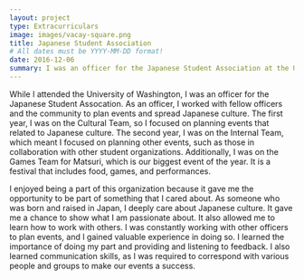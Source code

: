 ```yaml
---
layout: project
type: Extracurriculars 
image: images/vacay-square.png
title: Japanese Student Association
# All dates must be YYYY-MM-DD format!
date: 2016-12-06
summary: I was an officer for the Japanese Student Association at the University of Washington for two years.
---
```


  While I attended the University of Washington, I was an officer for the Japanese Student Assocation. As an officer, I worked with fellow officers and the community to plan events and spread Japanese culture. The first year, I was on the Cultural Team, so I focused on planning events that related to Japanese culture. The second year, I was on the Internal Team, which meant I focused on planning other events, such as those in collaboration with other student organizations. Additionally, I was on the Games Team for Matsuri, which is our biggest event of the year. It is a festival that includes food, games, and performances.

  I enjoyed being a part of this organization because it gave me the opportunity to be part of something that I cared about. As someone who was born and raised in Japan, I deeply care about Japanese culture. It gave me a chance to show what I am passionate about. It also allowed me to learn how to work with others. I was constantly working with other officers to plan events, and I gained valuable experience in doing so. I learned the importance of doing my part and providing and listening to feedback. I also learned communication skills, as I was required to correspond with various people and groups to make our events a success.
